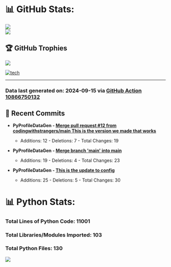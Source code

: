 # 📊 GitHub Stats:

![](https://github-readme-stats.vercel.app/api?username=codingwithstrangers&theme=radical&hide_border=false&include_all_commits=true&count_private=true)<br/>
![](https://github-readme-stats.vercel.app/api/top-langs/?username=codingwithstrangers&theme=radical&hide_border=false&include_all_commits=true&count_private=true&layout=compact)

## 🏆 GitHub Trophies

![](https://github-profile-trophy.vercel.app/?username=codingwithstrangers&theme=radical&no-frame=false&no-bg=true&margin-w=4)

[![tech](https://skillicons.dev/icons?i=godot,html,css,js,python,#mongo,#pytorch)](https://skillicons.dev)


---


### Data last generated on: 2024-09-15 via [GitHub Action 10866750132](https://github.com/sockheadrps/sockheadrps/actions/runs/10866750132)

## 🚀 Recent Commits

- **PyProfileDataGen - [Merge pull request #12 from codingwithstrangers/main  This is the version we made that works](https://github.com/sockheadrps/PyProfileDataGen/commit/4d9138c451b062251a694ab9a53074d438c44cd7)**
  - Additions: 12 - Deletions: 7 - Total Changes: 19

- **PyProfileDataGen - [Merge branch 'main' into main](https://github.com/sockheadrps/PyProfileDataGen/commit/00e43a2cd70db8e664bdb31012a1fc96ddcdf639)**
  - Additions: 19 - Deletions: 4 - Total Changes: 23

- **PyProfileDataGen - [This is the update to config](https://github.com/sockheadrps/PyProfileDataGen/commit/d4e81f37fb33187ca4b9053ffa603b1bba6eaeb3)**
  - Additions: 25 - Deletions: 5 - Total Changes: 30


# 📊 Python Stats:

### Total Lines of Python Code: 11001
### Total Libraries/Modules Imported: 103
### Total Python Files: 130
![](DataVisuals/data.gif)

